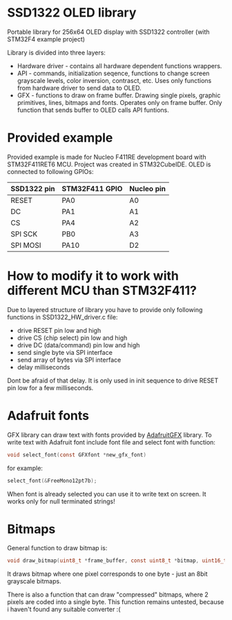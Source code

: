 # SSD1322 OLED library
Portable library for 256x64 OLED display with SSD1322 controller (with STM32F4 example project)

Library is divided into three layers:
  - Hardware driver - contains all hardware dependent functions wrappers.
  - API - commands, initialization seqence, functions to change screen grayscale levels, color inversion, contrasct, etc. Uses only functions from hardware driver to send data to OLED.
  - GFX - functions to draw on frame buffer. Drawing single pixels, graphic primitives, lines, bitmaps and fonts. Operates only on frame buffer. Only function that sends buffer to OLED calls API funtions.
# Provided example
Provided example is made for Nucleo F411RE development board with STM32F411RET6 MCU. Project was created in STM32CubeIDE. OLED is connected to following GPIOs:

| SSD1322 pin | STM32F411 GPIO | Nucleo pin |
| ------- | ------ | ----- |
| RESET   | PA0  | A0 |
| DC      | PA1  | A1 |
| CS      | PA4  | A2 |
| SPI SCK | PB0  | A3 |
| SPI MOSI| PA10 | D2 |

# How to modify it to work with different MCU than STM32F411?
Due to layered structure of library you have to provide only following functions in SSD1322_HW_driver.c file:
  - drive RESET pin low and high
  - drive CS (chip select) pin low and high
  - drive DC (data/command) pin low and high
  - send single byte via SPI interface
  - send array of bytes via SPI interface
  - delay milliseconds
  
Dont be afraid of that delay. It is only used in init sequence to drive RESET pin low for a few milliseconds. 

# Adafruit fonts
GFX library can draw text with fonts provided by [AdafruitGFX][AdafruitGFX] library. To write text with Adafruit font include font file and select font with function:
```c
void select_font(const GFXfont *new_gfx_font)
```
for example:
```c
select_font(&FreeMono12pt7b);
```
When font is already selected you can use it to write text on screen. It works only for null terminated strings!

# Bitmaps
General function to draw bitmap is:
```c
void draw_bitmap(uint8_t *frame_buffer, const uint8_t *bitmap, uint16_t x0, uint16_t y0, uint16_t x_size, uint16_t y_size);
```
It draws bitmap where one pixel corresponds to one byte - just an 8bit grayscale bitmaps.

There is also a function that can draw "compressed" bitmaps, where 2 pixels are coded into a single byte. This function remains untested, because i haven't found any suitable converter :(


[//]: #
   [AdafruitGFX]: <https://github.com/adafruit/Adafruit-GFX-Library> 